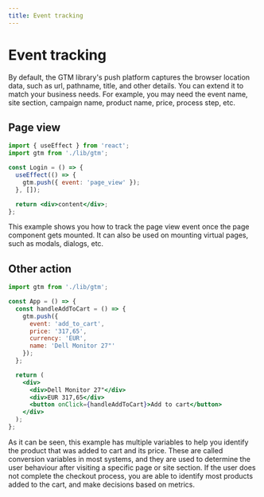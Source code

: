 ```yaml
---
title: Event tracking
---
```


# Event tracking

By default, the GTM library's push platform captures the browser location data, such as url,
pathname, title, and other details. You can extend it to match your business needs. For example, you
may need the event name, site section, campaign name, product name, price, process step, etc.

## Page view

```jsx
import { useEffect } from 'react';
import gtm from './lib/gtm';

const Login = () => {
  useEffect(() => {
    gtm.push({ event: 'page_view' });
  }, []);

  return <div>content</div>;
};
```

This example shows you how to track the page view event once the page component gets mounted. It can
also be used on mounting virtual pages, such as modals, dialogs, etc.

## Other action

```jsx
import gtm from './lib/gtm';

const App = () => {
  const handleAddToCart = () => {
    gtm.push({
      event: 'add_to_cart',
      price: '317,65',
      currency: 'EUR',
      name: 'Dell Monitor 27"'
    });
  };

  return (
    <div>
      <div>Dell Monitor 27"</div>
      <div>EUR 317,65</div>
      <button onClick={handleAddToCart}>Add to cart</button>
    </div>
  );
};
```

As it can be seen, this example has multiple variables to help you identify the product that was
added to cart and its price. These are called conversion variables in most systems, and they are
used to determine the user behaviour after visiting a specific page or site section. If the user
does not complete the checkout process, you are able to identify most products added to the cart,
and make decisions based on metrics.
